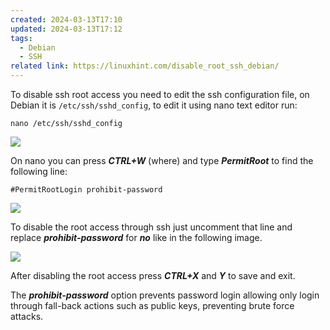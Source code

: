 ```yaml
---
created: 2024-03-13T17:10
updated: 2024-03-13T17:12
tags:
  - Debian
  - SSH
related link: https://linuxhint.com/disable_root_ssh_debian/
---
```

To disable ssh root access you need to edit the ssh configuration file, on Debian it is `/etc/ssh/sshd_config`, to edit it using nano text editor run:

```shell
nano /etc/ssh/sshd_config
```

[![](https://linuxhint.com/wp-content/uploads/2019/10/1-24.png)](https://linuxhint.com/wp-content/uploads/2019/10/1-24.png)

On nano you can press **_CTRL+W_** (where) and type **_PermitRoot_** to find the following line:

```
#PermitRootLogin prohibit-password
```

[![](https://linuxhint.com/wp-content/uploads/2019/10/2-24.png)](https://linuxhint.com/wp-content/uploads/2019/10/2-24.png)

To disable the root access through ssh just uncomment that line and replace **_prohibit-password_** for **_no_** like in the following image.

[![](https://linuxhint.com/wp-content/uploads/2019/10/3-23.png)](https://linuxhint.com/wp-content/uploads/2019/10/3-23.png)

After disabling the root access press **_CTRL+X_** and **_Y_** to save and exit.

The **_prohibit-password_** option prevents password login allowing only login through fall-back actions such as public keys, preventing brute force attacks.